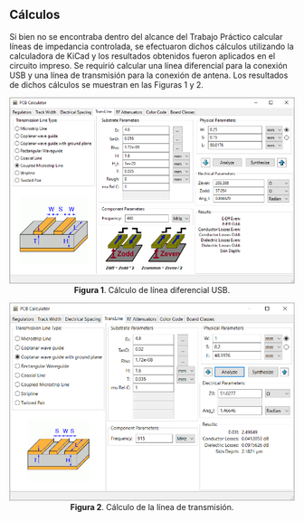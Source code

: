 ## Cálculos ##

Si bien no se encontraba dentro del alcance del Trabajo Práctico calcular líneas de impedancia controlada, se efectuaron dichos cálculos utilizando la calculadora de KiCad y los resultados obtenidos fueron aplicados en el circuito impreso. Se requirió calcular una línea diferencial para la conexión USB y una línea de transmisión para la conexión de antena. Los resultados de dichos cálculos se muestran en las Figuras 1 y 2.

<p align="center">
    <img src="Calculation_USB_Differential_Pair.png"><br>
    <b>Figura 1</b>. Cálculo de línea diferencial USB. 
</p>

<p align="center">
    <img src="Calculation_CPWG.png"><br>
    <b>Figura 2</b>. Cálculo de la línea de transmisión. 
</p>